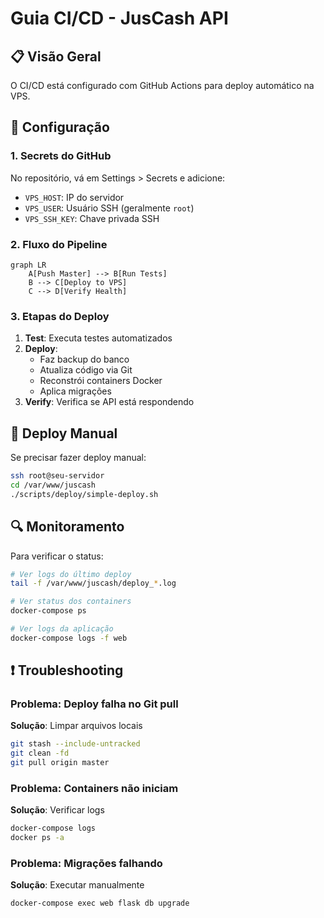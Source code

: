 # Guia CI/CD - JusCash API

## 📋 Visão Geral

O CI/CD está configurado com GitHub Actions para deploy automático na VPS.

## 🔧 Configuração

### 1. Secrets do GitHub

No repositório, vá em Settings > Secrets e adicione:

- `VPS_HOST`: IP do servidor
- `VPS_USER`: Usuário SSH (geralmente `root`)
- `VPS_SSH_KEY`: Chave privada SSH

### 2. Fluxo do Pipeline

```mermaid
graph LR
    A[Push Master] --> B[Run Tests]
    B --> C[Deploy to VPS]
    C --> D[Verify Health]
```

### 3. Etapas do Deploy

1. **Test**: Executa testes automatizados
2. **Deploy**: 
   - Faz backup do banco
   - Atualiza código via Git
   - Reconstrói containers Docker
   - Aplica migrações
3. **Verify**: Verifica se API está respondendo

## 🚀 Deploy Manual

Se precisar fazer deploy manual:

```bash
ssh root@seu-servidor
cd /var/www/juscash
./scripts/deploy/simple-deploy.sh
```

## 🔍 Monitoramento

Para verificar o status:

```bash
# Ver logs do último deploy
tail -f /var/www/juscash/deploy_*.log

# Ver status dos containers
docker-compose ps

# Ver logs da aplicação
docker-compose logs -f web
```

## ❗ Troubleshooting

### Problema: Deploy falha no Git pull

**Solução**: Limpar arquivos locais
```bash
git stash --include-untracked
git clean -fd
git pull origin master
```

### Problema: Containers não iniciam

**Solução**: Verificar logs
```bash
docker-compose logs
docker ps -a
```

### Problema: Migrações falhando

**Solução**: Executar manualmente
```bash
docker-compose exec web flask db upgrade
``` 